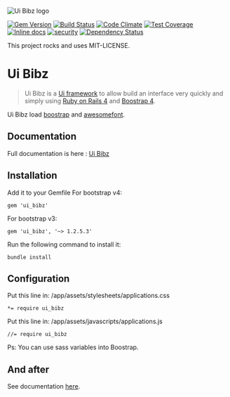 ![Ui Bibz logo](https://raw.githubusercontent.com/thooams/Ui-Bibz/gh-pages/ui-bibz-logo-without-border.gif)

[![Gem Version](https://badge.fury.io/rb/ui_bibz.svg)](http://badge.fury.io/rb/ui_bibz)
[![Build Status](https://travis-ci.org/thooams/Ui-Bibz.svg)](https://travis-ci.org/thooams/Ui-Bibz)
[![Code Climate](https://codeclimate.com/github/thooams/Ui-Bibz/badges/gpa.svg)](https://codeclimate.com/github/thooams/Ui-Bibz)
[![Test Coverage](https://codeclimate.com/github/thooams/Ui-Bibz/badges/coverage.svg)](https://codeclimate.com/github/thooams/Ui-Bibz)
[![Inline docs](http://inch-ci.org/github/thooams/Ui-Bibz.svg?branch=master)](http://inch-ci.org/github/thooams/Ui-Bibz)
[![security](https://hakiri.io/github/thooams/Ui-Bibz/master.svg)](https://hakiri.io/github/thooams/Ui-Bibz/master)
[![Dependency Status](https://gemnasium.com/thooams/Ui-Bibz.svg)](https://gemnasium.com/thooams/Ui-Bibz)

This project rocks and uses MIT-LICENSE.

# Ui Bibz
> Ui Bibz is a [Ui framework](http://fr.wikipedia.org/wiki/Framework_d%27interface)
> to allow build an interface very quickly and simply
> using [Ruby on Rails 4](http://rubyonrails.org/) and [Boostrap 4](http://getbootstrap.com/).

Ui Bibz load [boostrap](http://getbootstrap.com/) and [awesomefont](http://fontawesome.io/).


## Documentation
Full documentation is here :
[Ui Bibz](http://hummel.link/Ui-Bibz/)


## Installation

Add it to your Gemfile
For bootstrap v4:

```
gem 'ui_bibz'
```

For bootstrap v3:

```
gem 'ui_bibz', '~> 1.2.5.3'
```

Run the following command to install it:

```
bundle install
```

## Configuration

Put this line in: /app/assets/stylesheets/applications.css

```
*= require ui_bibz
```

Put this line in: /app/assets/javascripts/applications.js

```
//= require ui_bibz
```

Ps: You can use sass variables into Boostrap.

## And after

See documentation [here](http://hummel.link/Ui-Bibz/).

